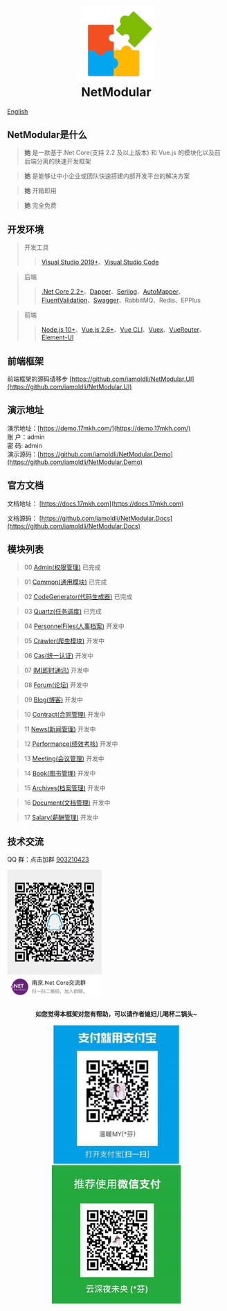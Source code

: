 <h1 align="center">
  <img src="./img/logo.png" alt="NetModular" width="175"/>
<br>
NetModular
</h1>

[English](README_EN.MD)

## NetModular是什么

> **她** 是一款基于.Net Core(支持 2.2 及以上版本) 和 Vue.js 的模块化以及前后端分离的快速开发框架

> **她** 是能够让中小企业或团队快速搭建内部开发平台的解决方案

> **她** 开箱即用

> **她** 完全免费

## 开发环境

> 开发工具
>
> > [Visual Studio 2019+](https://visualstudio.microsoft.com/zh-hans/downloads/)、[Visual Studio Code](https://code.visualstudio.com/)

> 后端
>
> > [.Net Core 2.2+](https://dotnet.microsoft.com/download)、[Dapper](https://github.com/StackExchange/Dapper)、[Serilog](https://serilog.net/)、[AutoMapper](https://automapper.org/)、[FluentValidation](https://fluentvalidation.net)、[Swagger](https://github.com/domaindrivendev/Swashbuckle.AspNetCore)、RabbitMQ、Redis、EPPlus

> 前端
>
> > [Node.js 10+](https://nodejs.org/en/)、[Vue.js 2.6+](https://cn.vuejs.org/)、[Vue CLI](https://cli.vuejs.org/zh/guide/)、[Vuex](https://vuex.vuejs.org/zh/)、[VueRouter](https://router.vuejs.org/zh/)、[Element-UI](https://element.eleme.cn/#/zh-CN/component/installation)

## 前端框架

前端框架的源码请移步 [https://github.com/iamoldli/NetModular.UI](https://github.com/iamoldli/NetModular.UI)

## 演示地址

演示地址：[https://demo.17mkh.com/](https://demo.17mkh.com/)  
账 户：admin  
密 码: admin  
演示源码：[https://github.com/iamoldli/NetModular.Demo](https://github.com/iamoldli/NetModular.Demo)

## 官方文档

文档地址： [https://docs.17mkh.com](https://docs.17mkh.com)

文档源码： [https://github.com/iamoldli/NetModular.Docs](https://github.com/iamoldli/NetModular.Docs)

## 模块列表

> 00 [Admin(权限管理)](https://github.com/iamoldli/NetModular/tree/master/src/Admin) 已完成

> 01 [Common(通用模块)](https://github.com/iamoldli/Nm.Module.Common) 已完成

> 02 [CodeGenerator(代码生成器)](https://github.com/iamoldli/Nm.Module.CodeGenerator) 已完成

> 03 [Quartz(任务调度)](https://github.com/iamoldli/Nm.Module.Quartz) 已完成

> 04 [PersonnelFiles(人事档案)](https://github.com/iamoldli/NetModular.Module.PersonnelFiles) 开发中

> 05 [Crawler(爬虫模块)](https://github.com/iamoldli/NetModular.Module.Crawler) 开发中

> 06 [Cas(统一认证)](https://github.com/iamoldli/NetModular.Module.Cas) 开发中

> 07 [IM(即时通讯)](https://github.com/iamoldli/NetModular.Module.IM) 开发中

> 08 [Forum(论坛)](https://github.com/iamoldli/NetModular.Module.Forum) 开发中

> 09 [Blog(博客)](https://github.com/iamoldli/NetModular.Module.Blog) 开发中

> 10 [Contract(合同管理)](https://github.com/iamoldli/NetModular.Module.Contract) 开发中

> 11 [News(新闻管理)](https://github.com/iamoldli/NetModular.Module.News) 开发中

> 12 [Performance(绩效考核)](https://github.com/iamoldli/NetModular.Module.Performance) 开发中

> 13 [Meeting(会议管理)](https://github.com/iamoldli/NetModular.Module.Meeting) 开发中

> 14 [Book(图书管理)](https://github.com/iamoldli/NetModular.Module.Book) 开发中

> 15 [Archives(档案管理)](https://github.com/iamoldli/NetModular.Module.Archives) 开发中

> 16 [Document(文档管理)](https://github.com/iamoldli/NetModular.Module.Document) 开发中

> 17 [Salary(薪酬管理)](https://github.com/iamoldli/NetModular.Module.Salary) 开发中

## 技术交流

QQ 群：点击加群 [903210423](http://shang.qq.com/wpa/qunwpa?idkey=cfc871fccc7173f17ac2c9d12c8a31a7549c260e6aefcb6a40fdcc4b423940b0)

<img src="./img/qq.jpg" alt="QQ" height="300"/>

<h4 align="center">
如您觉得本框架对您有帮助，可以请作者媳妇儿喝杯二锅头~
<br>
<br>
  <img src="./img/airpay.jpg" alt="支付宝" height="320"/><img src="./img/wechat.jpg" alt="微信" height="320"/>
</h4>
